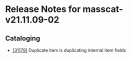 
# Release Notes for masscat-v21.11.09-02

## Cataloging

- [[31179]](http://bugs.koha-community.org/bugzilla3/show_bug.cgi?id=31179) Duplicate item is duplicating internal item fields


